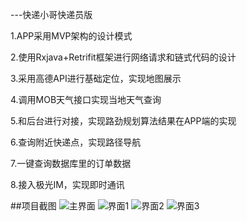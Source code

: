 ---快递小哥快递员版

1.APP采用MVP架构的设计模式

2.使用Rxjava+Retrifit框架进行网络请求和链式代码的设计

3.采用高德API进行基础定位，实现地图展示

4.调用MOB天气接口实现当地天气查询

5.和后台进行对接，实现路劲规划算法结果在APP端的实现

6.查询附近快递点，实现路径导航

7.一键查询数据库里的订单数据

8.接入极光IM，实现即时通讯

##项目截图
![主界面](http://111.230.18.100/pc1.png)
![界面1](http://111.230.18.100/pc2.png)
![界面2](http://111.230.18.100/pc3.png)
![界面3](http://111.230.18.100/pc4.png)


